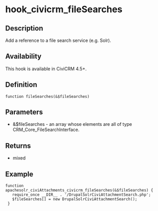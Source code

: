 # hook_civicrm_fileSearches

## Description

Add a reference to a file search service (e.g. Solr).

## Availability

This hook is available in CiviCRM 4.5+.

## Definition

    function fileSearches(&$fileSearches)

## Parameters

-   &$fileSearches - an array whose elements are all of type
    CRM_Core_FileSearchInterface.

## Returns

-   mixed

## Example

    function apachesolr_civiAttachments_civicrm_fileSearches(&$fileSearches) {
       require_once __DIR__ . '/DrupalSolrCiviAttachmentSearch.php';
       $fileSearches[] = new DrupalSolrCiviAttachmentSearch();
     }